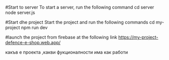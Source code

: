 #Start to server 
To start a server, run the following command 
cd server
node server.js

#Start dhe project
Start the project and run the following commands
cd my-project
npm run dev

#launch the project from firebase at the following link
https://my-project-defence-e-shop.web.app/


какъв е проекта ,какви фукционалности има как работи